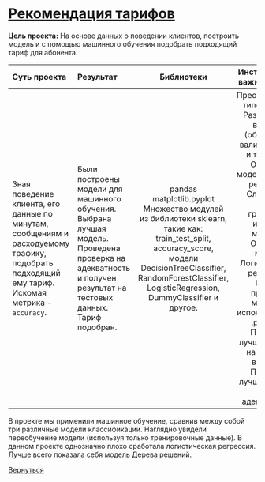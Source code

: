 # [Рекомендация тарифов](https://github.com/rustyt0aster/practicum/blob/main/6%20проект%20-%20Рекомендация%20тарифов/Рекомендация%20тарифов.ipynb)

**Цель проекта:** На основе данных о поведении клиентов, построить модель и с помощью машинного обучения подобрать подходящий тариф для абонента. 


| Суть проекта | Результат | Библиотеки | Инструменты и важные детали |
| :-- | :-- |:--:|:--:|
| Зная поведение клиента, его данные по минутам, сообщениям и расходуемому трафику, подобрать подходящий ему тариф. Искомая метрика - `accuracy`. | Были построены модели для машинного обучения. Выбрана лучшая модель. Проведена проверка на адекватность и получен результат на тестовых данных. Тариф подобран. | pandas<br>matplotlib.pyplot<br>Множество модулей из библиотеки sklearn, такие как: train_test_split, accuracy_score, модели DecisionTreeClassifier, RandomForestClassifier, LogisticRegression, DummyClassifier и другое. | Преобразование типов данных<br>Разбиение на выборки (обучающая, валидационная и тестовая).<br>Обучение моделей Дерева решений и Случайного леса с графиками искомой метрики. Обучение модели Логистической регрессии.<br>Ручная проверка модели с использованием .predict(). Проверка лучшей модели на тестовой выборке. Проверка лучшей модели на адекватность. |

В проекте мы применили машинное обучение, сравнив между собой три различные модели классификации. Наглядно увидели переобучение модели (используя только тренировочные данные). В данном проекте однозначно плохо сработала логистическая регрессия. Лучше всего показала себя модель Дерева решений.

[Вернуться](https://github.com/rustyt0aster/practicum/tree/main#readme)
